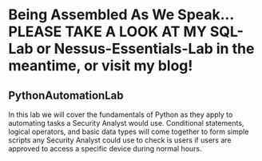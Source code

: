 # Being Assembled As We Speak... PLEASE TAKE A LOOK AT MY SQL-Lab or Nessus-Essentials-Lab in the meantime, or visit my blog!

## PythonAutomationLab
In this lab we will cover the fundamentals of Python as they apply to automating tasks a Security Analyst would use. Conditional statements, logical operators, and basic data types will come together to form simple scripts any Security Analyst could use to check is users if users are approved to access a specific device during normal hours.
